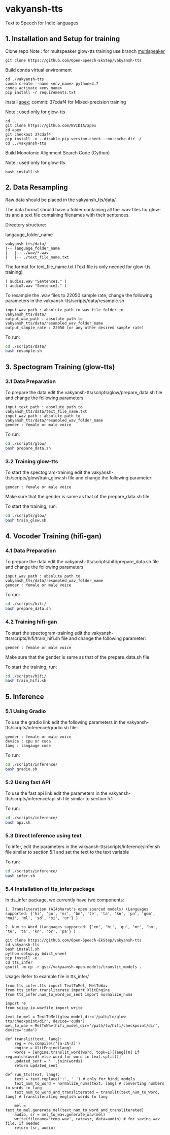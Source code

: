# vakyansh-tts
Text to Speech for Indic languages

## 1. Installation and Setup for training

Clone repo
Note : for multspeaker glow-tts training use branch [multispeaker](https://github.com/Open-Speech-EkStep/vakyansh-tts/tree/multispeaker)
```
git clone https://github.com/Open-Speech-EkStep/vakyansh-tts
```
Build conda virtual environment
```
cd ./vakyansh-tts
conda create --name <env_name> python=3.7
conda activate <env_name>
pip install -r requirements.txt
```
Install [apex](https://github.com/NVIDIA/apex); commit: 37cdaf4 for Mixed-precision training

Note : used only for glow-tts
```
cd ..
git clone https://github.com/NVIDIA/apex
cd apex
git checkout 37cdaf4
pip install -v --disable-pip-version-check --no-cache-dir ./
cd ../vakyansh-tts
```
Build Monotonic Alignment Search Code (Cython)

Note : used only for glow-tts
```
bash install.sh
```

## 2. Data Resampling

Raw data should be placed in the vakyansh_tts/data/

The data format should have a folder containing all the .wav files for glow-tts and a text file containing filenames with their sentences.

Directory structure: 

langauge_folder_name
```
vakyansh_tts/data/
|-- language_folder_name
|   |-- ./wav/*.wav
|   |-- ./text_file_name.txt
```
The format for text_file_name.txt (Text file is only needed for glow-tts training)

```
( audio1.wav "Sentence1." )
( audio2.wav "Sentence2." )
```

To resample the .wav files to 22050 sample rate, change the following parameters in the vakyansh-tts/scripts/data/resample.sh

```
input_wav_path : absolute path to wav file folder in vakyansh_tts/data/
output_wav_path : absolute path to vakyansh_tts/data/resampled_wav_folder_name
output_sample_rate : 22050 (or any other desired sample rate)
```

To run:  
```bash
cd ./scripts/data/
bash resample.sh
```


## 3. Spectogram Training (glow-tts)

### 3.1 Data Preparation


To prepare the data edit the vakyansh-tts/scripts/glow/prepare_data.sh file and change the following parameters
```
input_text_path : absolute path to vakyansh_tts/data/text_file_name.txt
input_wav_path : absolute path to vakyansh_tts/data/resampled_wav_folder_name
gender : female or male voice
```
To run:  
```bash
cd ./scripts/glow/
bash prepare_data.sh
```
### 3.2 Training glow-tts

To start the spectogram-training edit the vakyansh-tts/scripts/glow/train_glow.sh file and change the following parameter:
```
gender : female or male voice
```
Make sure that the gender is same as that of the prepare_data.sh file

To start the training, run:  
```bash
cd ./scripts/glow/
bash train_glow.sh
```
## 4. Vocoder Training (hifi-gan)

### 4.1 Data Preparation

To prepare the data edit the vakyansh-tts/scripts/hifi/prepare_data.sh file and change the following parameters
```
input_wav_path : absolute path to vakyansh_tts/data/resampled_wav_folder_name
gender : female or male voice
```
To run:  
```bash
cd ./scripts/hifi/
bash prepare_data.sh
```
### 4.2 Training hifi-gan

To start the spectogram-training edit the vakyansh-tts/scripts/hifi/train_hifi.sh file and change the following parameter:
```
gender : female or male voice
```
Make sure that the gender is same as that of the prepare_data.sh file

To start the training, run:  
```bash
cd ./scripts/hifi/
bash train_hifi.sh
```

## 5. Inference

### 5.1 Using Gradio 

To use the gradio link edit the following parameters in the vakyansh-tts/scripts/inference/gradio.sh file:
```
gender : female or male voice
device : cpu or cuda
lang : langauge code
```

To run:  
```bash
cd ./scripts/inference/
bash gradio.sh
```
### 5.2 Using fast API 
To use the fast api link edit the parameters in the vakyansh-tts/scripts/inference/api.sh file similar to section 5.1

To run:  
```bash
cd ./scripts/inference/
bash api.sh
```

### 5.3 Direct Inference using text  
To infer, edit the parameters in the vakyansh-tts/scripts/inference/infer.sh file similar to section 5.1 and set the text to the text variable

To run:  
```bash
cd ./scripts/inference/
bash infer.sh
```
### 5.4 Installation of tts_infer package

In tts_infer package, we currently have two components:
    
    1. Transliteration (AI4bharat's open sourced models) (Languages supported: {'hi', 'gu', 'mr', 'bn', 'te', 'ta', 'kn', 'pa', 'gom', 'mai', 'ml', 'sd', 'si', 'ur'} )
    
    2. Num to Word (Languages supported: {'en', 'hi', 'gu', 'mr', 'bn', 'te', 'ta', 'kn', 'or', 'pa'} )
```
git clone https://github.com/Open-Speech-EkStep/vakyansh-tts
cd vakyansh-tts
bash install.sh
python setup.py bdist_wheel
pip install -e .
cd tts_infer
gsutil -m cp -r gs://vakyaansh-open-models/translit_models .
```

Usage: Refer to example file in tts_infer/
```
from tts_infer.tts import TextToMel, MelToWav
from tts_infer.transliterate import XlitEngine
from tts_infer.num_to_word_on_sent import normalize_nums

import re
from scipy.io.wavfile import write

text_to_mel = TextToMel(glow_model_dir='/path/to/glow-tts/checkpoint/dir', device='cuda')
mel_to_wav = MelToWav(hifi_model_dir='/path/to/hifi/checkpoint/dir', device='cuda')

def translit(text, lang):
    reg = re.compile(r'[a-zA-Z]')
    engine = XlitEngine(lang)
    words = [engine.translit_word(word, topk=1)[lang][0] if reg.match(word) else word for word in text.split()]
    updated_sent = ' '.join(words)
    return updated_sent
    
def run_tts(text, lang):
    text = text.replace('।', '.') # only for hindi models
    text_num_to_word = normalize_nums(text, lang) # converting numbers to words in lang
    text_num_to_word_and_transliterated = translit(text_num_to_word, lang) # transliterating english words to lang
    
    mel = text_to_mel.generate_mel(text_num_to_word_and_transliterated)
    audio, sr = mel_to_wav.generate_wav(mel)
    write(filename='temp.wav', rate=sr, data=audio) # for saving wav file, if needed
    return (sr, audio)
```
